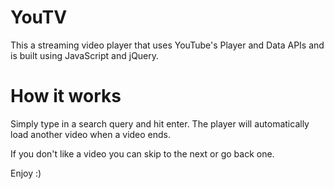 # YouTV
This a streaming video player that uses YouTube's Player and Data APIs and is built using JavaScript and jQuery.

# How it works
Simply type in a search query and hit enter. The player will automatically load another video when a video ends.

If you don't like a video you can skip to the next or go back one.

Enjoy :)